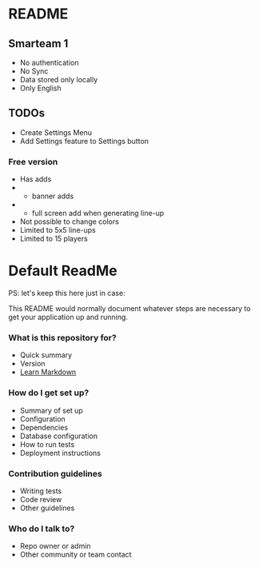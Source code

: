 # README #

## Smarteam 1 ##
* No authentication
* No Sync
* Data stored only locally
* Only English

## TODOs ##
* Create Settings Menu
* Add Settings feature to Settings button

### Free version ###

* Has adds
* * banner adds
* * full screen add when generating line-up
* Not possible to change colors
* Limited to 5x5 line-ups
* Limited to 15 players




# Default ReadMe #
PS: let's keep this here just in case:

This README would normally document whatever steps are necessary to get your application up and running.

### What is this repository for? ###

* Quick summary
* Version
* [Learn Markdown](https://bitbucket.org/tutorials/markdowndemo)

### How do I get set up? ###

* Summary of set up
* Configuration
* Dependencies
* Database configuration
* How to run tests
* Deployment instructions

### Contribution guidelines ###

* Writing tests
* Code review
* Other guidelines

### Who do I talk to? ###

* Repo owner or admin
* Other community or team contact
